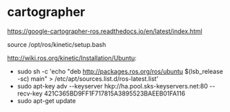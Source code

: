 # cartographer

https://google-cartographer-ros.readthedocs.io/en/latest/index.html

source /opt/ros/kinetic/setup.bash

http://wiki.ros.org/kinetic/Installation/Ubuntu:

* sudo sh -c 'echo "deb http://packages.ros.org/ros/ubuntu $(lsb_release -sc) main" > /etc/apt/sources.list.d/ros-latest.list'
* sudo apt-key adv --keyserver hkp://ha.pool.sks-keyservers.net:80 --recv-key 421C365BD9FF1F717815A3895523BAEEB01FA116
* sudo apt-get update
